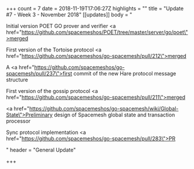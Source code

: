 +++
count = 7
date = 2018-11-19T17:06:27Z
highlights = ""
title = "Update #7 - Week 3 - November 2018"
[[updates]]
body = "<p>Initial version POET GO prover and verifier <a href=\"https://github.com/spacemeshos/POET/tree/master/server/go/poet\">merged</a></p><p>First version of the Tortoise protocol <a href=\"https://github.com/spacemeshos/go-spacemesh/pull/212\">merged</a></p><p>A <a href=\"https://github.com/spacemeshos/go-spacemesh/pull/237\">first commit</a> of the new Hare protocol message structure</p><p>First version of the gossip protocol <a href=\"https://github.com/spacemeshos/go-spacemesh/pull/211\">merged</a></p><p><a href=\"https://github.com/spacemeshos/go-spacemesh/wiki/Global-State\">Preliminary design</a> of Spacemesh global state and transaction processor</p><p>Sync protocol implementation <a href=\"https://github.com/spacemeshos/go-spacemesh/pull/283\">PR</a></p>"
header = "General Update"

+++
